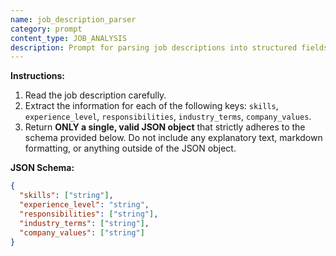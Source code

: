 ```yaml
---
name: job_description_parser
category: prompt
content_type: JOB_ANALYSIS
description: Prompt for parsing job descriptions into structured fields.
---
```

**Instructions:**

1. Read the job description carefully.
2. Extract the information for each of the following keys: `skills`, `experience_level`, `responsibilities`, `industry_terms`, `company_values`.
3. Return **ONLY a single, valid JSON object** that strictly adheres to the schema provided below. Do not include any explanatory text, markdown formatting, or anything outside of the JSON object.

**JSON Schema:**

```json
{
  "skills": ["string"],
  "experience_level": "string",
  "responsibilities": ["string"],
  "industry_terms": ["string"],
  "company_values": ["string"]
}
```